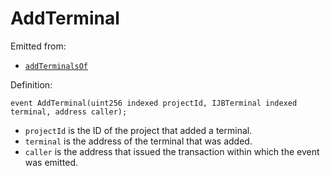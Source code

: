 # AddTerminal

Emitted from:

* [`addTerminalsOf`](../write/addterminalsof.md)

Definition:

```solidity
event AddTerminal(uint256 indexed projectId, IJBTerminal indexed terminal, address caller);
```

* `projectId` is the ID of the project that added a terminal.
* `terminal` is the address of the terminal that was added.
* `caller` is the address that issued the transaction within which the event was emitted.
